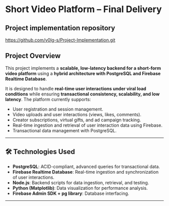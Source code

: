 # Short Video Platform – Final Delivery

## Project implementation repository
https://github.com/v0lg-s/Project-Implementation.git 
##  Project Overview

This project implements a **scalable, low-latency backend for a short-form video platform** using a **hybrid architecture with PostgreSQL and Firebase Realtime Database**.

It is designed to handle **real-time user interactions under viral load conditions** while ensuring **transactional consistency, scalability, and low latency**. The platform currently supports:

- User registration and session management.
- Video uploads and user interactions (views, likes, comments).
- Creator subscriptions, virtual gifts, and ad campaign tracking.
- Real-time ingestion and retrieval of user interaction data using Firebase.
- Transactional data management with PostgreSQL.

---

## 🛠 Technologies Used

- **PostgreSQL**: ACID-compliant, advanced queries for transactional data.
- **Firebase Realtime Database**: Real-time ingestion and synchronization of user interactions.
- **Node.js**: Backend scripts for data ingestion, retrieval, and testing.
- **Python (Matplotlib)**: Data visualization for performance analysis.
- **Firebase Admin SDK + pg library**: Database interfacing.

---
